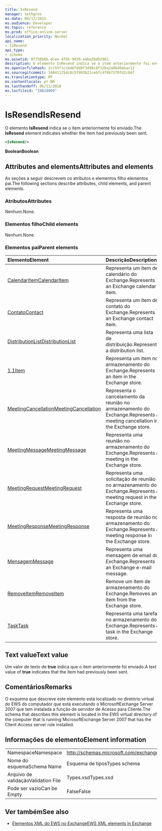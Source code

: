 ```yaml
---
title: IsResend
manager: sethgros
ms.date: 09/17/2015
ms.audience: Developer
ms.topic: reference
ms.prod: office-online-server
localization_priority: Normal
api_name:
- IsResend
api_type:
- schema
ms.assetid: 8f758b6b-dcee-4f95-9d39-e4be2bd92961
description: O elemento IsResend indica se o item anteriormente foi enviado.
ms.openlocfilehash: 2cc55f1ccb46fdd9f3d98c8f32ba2a0640abac12
ms.sourcegitcommit: 34041125dc8c5f993b21cebfc4f8b72f0fd2cb6f
ms.translationtype: MT
ms.contentlocale: pt-BR
ms.lasthandoff: 06/11/2018
ms.locfileid: "19824099"
---
```

# <a name="isresend"></a><span data-ttu-id="9135b-103">IsResend</span><span class="sxs-lookup"><span data-stu-id="9135b-103">IsResend</span></span>

<span data-ttu-id="9135b-104">O elemento **IsResend** indica se o item anteriormente foi enviado.</span><span class="sxs-lookup"><span data-stu-id="9135b-104">The **IsResend** element indicates whether the item had previously been sent.</span></span> 
  
```xml
<IsResend/>
```

 <span data-ttu-id="9135b-105">**Boolean**</span><span class="sxs-lookup"><span data-stu-id="9135b-105">**Boolean**</span></span>
## <a name="attributes-and-elements"></a><span data-ttu-id="9135b-106">Attributes and elements</span><span class="sxs-lookup"><span data-stu-id="9135b-106">Attributes and elements</span></span>

<span data-ttu-id="9135b-107">As seções a seguir descrevem os atributos e elementos filho elementos pai.</span><span class="sxs-lookup"><span data-stu-id="9135b-107">The following sections describe attributes, child elements, and parent elements.</span></span>
  
### <a name="attributes"></a><span data-ttu-id="9135b-108">Atributos</span><span class="sxs-lookup"><span data-stu-id="9135b-108">Attributes</span></span>

<span data-ttu-id="9135b-109">Nenhum.</span><span class="sxs-lookup"><span data-stu-id="9135b-109">None.</span></span>
  
### <a name="child-elements"></a><span data-ttu-id="9135b-110">Elementos filho</span><span class="sxs-lookup"><span data-stu-id="9135b-110">Child elements</span></span>

<span data-ttu-id="9135b-111">Nenhum.</span><span class="sxs-lookup"><span data-stu-id="9135b-111">None.</span></span>
  
### <a name="parent-elements"></a><span data-ttu-id="9135b-112">Elementos pai</span><span class="sxs-lookup"><span data-stu-id="9135b-112">Parent elements</span></span>

|<span data-ttu-id="9135b-113">**Elemento**</span><span class="sxs-lookup"><span data-stu-id="9135b-113">**Element**</span></span>|<span data-ttu-id="9135b-114">**Descrição**</span><span class="sxs-lookup"><span data-stu-id="9135b-114">**Description**</span></span>|
|:-----|:-----|
|[<span data-ttu-id="9135b-115">CalendarItem</span><span class="sxs-lookup"><span data-stu-id="9135b-115">CalendarItem</span></span>](calendaritem.md) <br/> |<span data-ttu-id="9135b-116">Representa um item de calendário do Exchange.</span><span class="sxs-lookup"><span data-stu-id="9135b-116">Represents an Exchange calendar item.</span></span>  <br/> |
|[<span data-ttu-id="9135b-117">Contato</span><span class="sxs-lookup"><span data-stu-id="9135b-117">Contact</span></span>](contact.md) <br/> |<span data-ttu-id="9135b-118">Representa um item de contato do Exchange.</span><span class="sxs-lookup"><span data-stu-id="9135b-118">Represents an Exchange contact item.</span></span>  <br/> |
|[<span data-ttu-id="9135b-119">DistributionList</span><span class="sxs-lookup"><span data-stu-id="9135b-119">DistributionList</span></span>](distributionlist.md) <br/> |<span data-ttu-id="9135b-120">Representa uma lista de distribuição.</span><span class="sxs-lookup"><span data-stu-id="9135b-120">Represents a distribution list.</span></span>  <br/> |
|[<span data-ttu-id="9135b-121">1.1</span><span class="sxs-lookup"><span data-stu-id="9135b-121">Item</span></span>](item.md) <br/> |<span data-ttu-id="9135b-122">Representa um item no armazenamento do Exchange.</span><span class="sxs-lookup"><span data-stu-id="9135b-122">Represents an item in the Exchange store.</span></span>  <br/> |
|[<span data-ttu-id="9135b-123">MeetingCancellation</span><span class="sxs-lookup"><span data-stu-id="9135b-123">MeetingCancellation</span></span>](meetingcancellation.md) <br/> |<span data-ttu-id="9135b-124">Representa o cancelamento da reunião no armazenamento do Exchange.</span><span class="sxs-lookup"><span data-stu-id="9135b-124">Represents a meeting cancellation in the Exchange store.</span></span>  <br/> |
|[<span data-ttu-id="9135b-125">MeetingMessage</span><span class="sxs-lookup"><span data-stu-id="9135b-125">MeetingMessage</span></span>](meetingmessage.md) <br/> |<span data-ttu-id="9135b-126">Representa uma reunião no armazenamento do Exchange.</span><span class="sxs-lookup"><span data-stu-id="9135b-126">Represents a meeting in the Exchange store.</span></span>  <br/> |
|[<span data-ttu-id="9135b-127">MeetingRequest</span><span class="sxs-lookup"><span data-stu-id="9135b-127">MeetingRequest</span></span>](meetingrequest.md) <br/> |<span data-ttu-id="9135b-128">Representa uma solicitação de reunião no armazenamento do Exchange.</span><span class="sxs-lookup"><span data-stu-id="9135b-128">Represents a meeting request in the Exchange store.</span></span>  <br/> |
|[<span data-ttu-id="9135b-129">MeetingResponse</span><span class="sxs-lookup"><span data-stu-id="9135b-129">MeetingResponse</span></span>](meetingresponse.md) <br/> |<span data-ttu-id="9135b-130">Representa uma resposta de reunião no armazenamento do Exchange.</span><span class="sxs-lookup"><span data-stu-id="9135b-130">Represents a meeting response in the Exchange store.</span></span>  <br/> |
|[<span data-ttu-id="9135b-131">Mensagem</span><span class="sxs-lookup"><span data-stu-id="9135b-131">Message</span></span>](message-ex15websvcsotherref.md) <br/> |<span data-ttu-id="9135b-132">Representa uma mensagem de email do Exchange.</span><span class="sxs-lookup"><span data-stu-id="9135b-132">Represents an Exchange e-mail message.</span></span>  <br/> |
|[<span data-ttu-id="9135b-133">RemoveItem</span><span class="sxs-lookup"><span data-stu-id="9135b-133">RemoveItem</span></span>](removeitem.md) <br/> |<span data-ttu-id="9135b-134">Remove um item de armazenamento do Exchange.</span><span class="sxs-lookup"><span data-stu-id="9135b-134">Removes an item from the Exchange store.</span></span>  <br/> |
|[<span data-ttu-id="9135b-135">Task</span><span class="sxs-lookup"><span data-stu-id="9135b-135">Task</span></span>](task.md) <br/> |<span data-ttu-id="9135b-136">Representa uma tarefa no armazenamento do Exchange.</span><span class="sxs-lookup"><span data-stu-id="9135b-136">Represents a task in the Exchange store.</span></span>  <br/> |
   
## <a name="text-value"></a><span data-ttu-id="9135b-137">Text value</span><span class="sxs-lookup"><span data-stu-id="9135b-137">Text value</span></span>

<span data-ttu-id="9135b-138">Um valor de texto de **true** indica que o item anteriormente foi enviado.</span><span class="sxs-lookup"><span data-stu-id="9135b-138">A text value of **true** indicates that the item had previously been sent.</span></span> 
  
## <a name="remarks"></a><span data-ttu-id="9135b-139">Comentários</span><span class="sxs-lookup"><span data-stu-id="9135b-139">Remarks</span></span>

<span data-ttu-id="9135b-140">O esquema que descreve este elemento está localizado no diretório virtual do EWS do computador que está executando o MicrosoftExchange Server 2007 que tem instalada a função de servidor de Acesso para Cliente.</span><span class="sxs-lookup"><span data-stu-id="9135b-140">The schema that describes this element is located in the EWS virtual directory of the computer that is running MicrosoftExchange Server 2007 that has the Client Access server role installed.</span></span>
  
## <a name="element-information"></a><span data-ttu-id="9135b-141">Informações de elemento</span><span class="sxs-lookup"><span data-stu-id="9135b-141">Element information</span></span>

|||
|:-----|:-----|
|<span data-ttu-id="9135b-142">Namespace</span><span class="sxs-lookup"><span data-stu-id="9135b-142">Namespace</span></span>  <br/> |http://schemas.microsoft.com/exchange/services/2006/types  <br/> |
|<span data-ttu-id="9135b-143">Nome do esquema</span><span class="sxs-lookup"><span data-stu-id="9135b-143">Schema Name</span></span>  <br/> |<span data-ttu-id="9135b-144">Esquema de tipos</span><span class="sxs-lookup"><span data-stu-id="9135b-144">Types schema</span></span>  <br/> |
|<span data-ttu-id="9135b-145">Arquivo de validação</span><span class="sxs-lookup"><span data-stu-id="9135b-145">Validation File</span></span>  <br/> |<span data-ttu-id="9135b-146">Types.xsd</span><span class="sxs-lookup"><span data-stu-id="9135b-146">Types.xsd</span></span>  <br/> |
|<span data-ttu-id="9135b-147">Pode ser vazio</span><span class="sxs-lookup"><span data-stu-id="9135b-147">Can be Empty</span></span>  <br/> |<span data-ttu-id="9135b-148">False</span><span class="sxs-lookup"><span data-stu-id="9135b-148">False</span></span>  <br/> |
   
## <a name="see-also"></a><span data-ttu-id="9135b-149">Ver também</span><span class="sxs-lookup"><span data-stu-id="9135b-149">See also</span></span>



- [<span data-ttu-id="9135b-150">Elementos XML do EWS no Exchange</span><span class="sxs-lookup"><span data-stu-id="9135b-150">EWS XML elements in Exchange</span></span>](ews-xml-elements-in-exchange.md)


